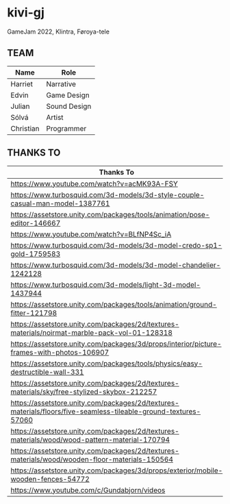 # kivi-gj

GameJam 2022, Klintra, Føroya-tele

## TEAM

| Name      | Role         |
| --------- | -----------  |
| Harriet   | Narrative    |
| Edvin     | Game Design  |
| Julian    | Sound Design |
| Sólvá     | Artist       |
| Christian | Programmer   |

## THANKS TO

| Thanks To |
| --------- |
| https://www.youtube.com/watch?v=acMK93A-FSY                                                                       |
| https://www.turbosquid.com/3d-models/3d-style-couple-casual-man-model-1387761                                     |
| https://assetstore.unity.com/packages/tools/animation/pose-editor-146667                                          |
| https://www.youtube.com/watch?v=BLfNP4Sc_iA                                                                       |
| https://www.turbosquid.com/3d-models/3d-model-credo-sp1-gold-1759583                                              |
| https://www.turbosquid.com/3d-models/3d-model-chandelier-1242128                                                  |
| https://www.turbosquid.com/3d-models/light-3d-model-1437944                                                       |
| https://assetstore.unity.com/packages/tools/animation/ground-fitter-121798                                        |
| https://assetstore.unity.com/packages/2d/textures-materials/noirmat-marble-pack-vol-01-128318                     |
| https://assetstore.unity.com/packages/3d/props/interior/picture-frames-with-photos-106907                         |
| https://assetstore.unity.com/packages/tools/physics/easy-destructible-wall-331                                    |
| https://assetstore.unity.com/packages/2d/textures-materials/sky/free-stylized-skybox-212257                       |
| https://assetstore.unity.com/packages/2d/textures-materials/floors/five-seamless-tileable-ground-textures-57060   |
| https://assetstore.unity.com/packages/2d/textures-materials/wood/wood-pattern-material-170794                     |
| https://assetstore.unity.com/packages/2d/textures-materials/wood/wooden-floor-materials-150564                    |
| https://assetstore.unity.com/packages/3d/props/exterior/mobile-wooden-fences-54772                                |
| https://www.youtube.com/c/Gundabjorn/videos                                                                       |